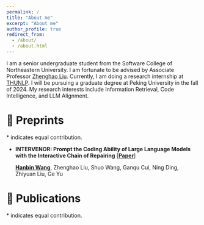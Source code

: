 ```yaml
---
permalink: /
title: "About me"
excerpt: "About me"
author_profile: true
redirect_from: 
  - /about/
  - /about.html
---
```


I am a senior undergraduate student from the Software College of Northeastern University. I am fortunate to be advised by Associate Professor [Zhenghao Liu](https://edwardzh.github.io/). Currently, I am doing a research internship at [THUNLP](https://nlp.csai.tsinghua.edu.cn/). I will be pursuing a graduate degree at Peking University in the fall of 2024. My research interests include Information Retrieval, Code Intelligence, and LLM Alignment.



# 📝 Preprints

\* indicates equal contribution.

- **INTERVENOR: Prompt the Coding Ability of Large Language Models with the Interactive Chain of Repairing** [[**Paper**](https://arxiv.org/abs/2311.09868)]

  <u>**Hanbin Wang**</u>, Zhenghao Liu, Shuo Wang, Ganqu Cui, Ning Ding, Zhiyuan Liu, Ge Yu

  

# 📝 Publications

\* indicates equal contribution.
